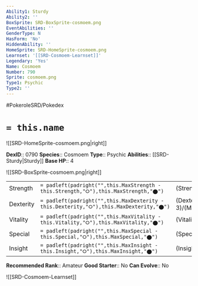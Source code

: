 ```yaml
---
Ability1: Sturdy
Ability2: ''
BoxSprite: SRD-BoxSprite-cosmoem.png
EventAbilities: ''
GenderType: N
HasForm: 'No'
HiddenAbility: ''
HomeSprite: SRD-HomeSprite-cosmoem.png
Learnset: '[[SRD-Cosmoem-Learnset]]'
Legendary: 'Yes'
Name: Cosmoem
Number: 790
Sprite: cosmoem.png
Type1: Psychic
Type2: ''
---
```


#PokeroleSRD/Pokedex

# `= this.name`

![[SRD-HomeSprite-cosmoem.png|right]]

**DexID**:: 0790
**Species**:: Cosmoem
**Type**:: Psychic
**Abilities**:: [[SRD-Sturdy|Sturdy]]
**Base HP**:: 4

![[SRD-BoxSprite-cosmoem.png|right]]

|           |                                                                                        |                                          |
| --------- | -------------------------------------------------------------------------------------- | ---------------------------------------- |
| Strength  | `= padleft(padright("",this.MaxStrength - this.Strength,"⭘"),this.MaxStrength,"⬤")`    | (Strength::3)/(MaxStrength::3)   |
| Dexterity | `= padleft(padright("",this.MaxDexterity - this.Dexterity,"⭘"),this.MaxDexterity,"⬤")` | (Dexterity:: 3)/(MaxDexterity::3) |
| Vitality  | `= padleft(padright("",this.MaxVitality - this.Vitality,"⭘"),this.MaxVitality,"⬤")`    | (Vitality::7)/(MaxVitality::7)   |
| Special   | `= padleft(padright("",this.MaxSpecial - this.Special,"⭘"),this.MaxSpecial,"⬤")`       | (Special::3)/(MaxSpecial::3)     |
| Insight   | `= padleft(padright("",this.MaxInsight - this.Insight,"⭘"),this.MaxInsight,"⬤")`       | (Insight::7)/(MaxInsight::7)     |

**Recommended Rank**:: Amateur
**Good Starter**:: No
**Can Evolve**:: No

![[SRD-Cosmoem-Learnset]]